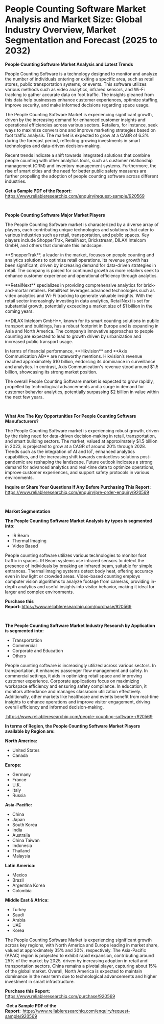 <p><h1>People Counting Software Market Analysis and Market Size: Global Industry Overview, Market Segmentation and Forecast (2025 to 2032)</h1></p><p><strong>People Counting Software Market Analysis and Latest Trends</strong></p>
<p><p>People Counting Software is a technology designed to monitor and analyze the number of individuals entering or exiting a specific area, such as retail stores, public transportation systems, or events. This software utilizes various methods such as video analytics, infrared sensors, and Wi-Fi tracking to gather accurate data on foot traffic. The insights gleaned from this data help businesses enhance customer experiences, optimize staffing, improve security, and make informed decisions regarding space usage.</p><p>The People Counting Software Market is experiencing significant growth, driven by the increasing demand for enhanced customer insights and operational efficiencies across various sectors. Retailers, for instance, seek ways to maximize conversions and improve marketing strategies based on foot traffic analysis. The market is expected to grow at a CAGR of 6.3% during the forecast period, reflecting growing investments in smart technologies and data-driven decision-making.</p><p>Recent trends indicate a shift towards integrated solutions that combine people counting with other analytics tools, such as customer relationship management (CRM) and inventory management systems. Furthermore, the rise of smart cities and the need for better public safety measures are further propelling the adoption of people counting software across different industries.</p></p>
<p><strong>Get a Sample PDF of the Report:&nbsp;</strong> <a href="https://www.reliableresearchiq.com/enquiry/request-sample/920569?utm_campaign=3564&utm_medium=2&utm_source=Github&utm_content=ia&utm_term=17042025&utm_id=people-counting-software">https://www.reliableresearchiq.com/enquiry/request-sample/920569</a></p>
<p>&nbsp;</p>
<p><strong>People Counting Software Major Market Players</strong></p>
<p><p>The People Counting Software market is characterized by a diverse array of players, each contributing unique technologies and solutions that cater to various industries such as retail, transportation, and public spaces. Key players include ShopperTrak, RetailNext, Brickstream, DILAX Intelcom GmbH, and others that dominate this landscape.</p><p>**ShopperTrak**, a leader in the market, focuses on people counting and analytics solutions to optimize retail operations. Its revenue growth has been significant, driven by increasing demand for data-driven strategies in retail. The company is poised for continued growth as more retailers seek to enhance customer experience and operational efficiency through analytics.</p><p>**RetailNext** specializes in providing comprehensive analytics for brick-and-mortar retailers. RetailNext leverages advanced technologies such as video analytics and Wi-Fi tracking to generate valuable insights. With the retail sector increasingly investing in data analytics, RetailNext is set for substantial growth, potentially exceeding a market size of $1 billion in the coming years.</p><p>**DILAX Intelcom GmbH**, known for its smart counting solutions in public transport and buildings, has a robust footprint in Europe and is expanding in Asia and North America. The company’s innovative approaches to people counting are expected to lead to growth driven by urbanization and increased public transport usage.</p><p>In terms of financial performance, **Hikvision** and **Axis Communication AB** are noteworthy mentions. Hikvision’s revenue reached approximately $10 billion, endorsing its dominance in surveillance and analytics. In contrast, Axis Communication's revenue stood around $1.5 billion, showcasing its strong market position.</p><p>The overall People Counting Software market is expected to grow rapidly, propelled by technological advancements and a surge in demand for customer behavior analytics, potentially surpassing $2 billion in value within the next few years.</p></p>
<p>&nbsp;</p>
<p><strong>What Are The Key Opportunities For People Counting Software Manufacturers?</strong></p>
<p><p>The People Counting Software market is experiencing robust growth, driven by the rising need for data-driven decision-making in retail, transportation, and smart building sectors. The market, valued at approximately $1.5 billion in 2023, is projected to grow at a CAGR of around 20% through 2028. Trends such as the integration of AI and IoT, enhanced analytics capabilities, and the increasing shift towards contactless solutions post-pandemic are reshaping the landscape. Future outlook indicates a strong demand for advanced analytics and real-time data to optimize operations, improve customer experiences, and support safety protocols in various environments.</p></p>
<p><strong>Inquire or Share Your Questions If Any Before Purchasing This Report:</strong> <a href="https://www.reliableresearchiq.com/enquiry/pre-order-enquiry/920569?utm_campaign=3564&utm_medium=2&utm_source=Github&utm_content=ia&utm_term=17042025&utm_id=people-counting-software">https://www.reliableresearchiq.com/enquiry/pre-order-enquiry/920569</a></p>
<p>&nbsp;</p>
<p><strong>Market Segmentation</strong></p>
<p><strong>The People Counting Software Market Analysis by types is segmented into:</strong></p>
<p><ul><li>IR Beam</li><li>Thermal Imaging</li><li>Video Based</li></ul></p>
<p><p>People counting software utilizes various technologies to monitor foot traffic in spaces. IR Beam systems use infrared sensors to detect the presence of individuals by breaking an infrared beam, suitable for simple entrances. Thermal imaging systems detect body heat, offering accuracy even in low light or crowded areas. Video-based counting employs computer vision algorithms to analyze footage from cameras, providing in-depth analytics and useful insights into visitor behavior, making it ideal for larger and complex environments.</p></p>
<p><strong>Purchase this Report:&nbsp;</strong><a href="https://www.reliableresearchiq.com/purchase/920569?utm_campaign=3564&utm_medium=2&utm_source=Github&utm_content=ia&utm_term=17042025&utm_id=people-counting-software">https://www.reliableresearchiq.com/purchase/920569</a></p>
<p>&nbsp;</p>
<p><strong>The People Counting Software Market Industry Research by Application is segmented into:</strong></p>
<p><ul><li>Transportation</li><li>Commercial</li><li>Corporate and Education</li><li>Others</li></ul></p>
<p><p>People counting software is increasingly utilized across various sectors. In transportation, it enhances passenger flow management and safety. In commercial settings, it aids in optimizing retail space and improving customer experience. Corporate applications focus on maximizing workspace efficiency and ensuring safety compliance. In education, it monitors attendance and manages classroom utilization effectively. Additionally, other markets like healthcare and events benefit from real-time insights to enhance operations and improve visitor engagement, driving overall efficiency and informed decision-making.</p></p>
<p><a href="https://www.reliableresearchiq.com/people-counting-software-r920569?utm_campaign=3564&utm_medium=2&utm_source=Github&utm_content=ia&utm_term=17042025&utm_id=people-counting-software">&nbsp;https://www.reliableresearchiq.com/people-counting-software-r920569</a></p>
<p><strong>In terms of Region, the People Counting Software Market Players available by Region are:</strong></p>
<p>
    <p> <strong> North America: </strong>
        <ul>
            <li>United States</li>
            <li>Canada</li>
        </ul>
        </p> 
    <p> <strong> Europe: </strong>
        <ul>
            <li>Germany</li>
            <li>France</li>
            <li>U.K.</li>
            <li>Italy</li>
            <li>Russia</li>
        </ul>
        </p> 
    <p> <strong> Asia-Pacific: </strong>
        <ul>
            <li>China</li>
            <li>Japan</li>
            <li>South Korea</li>
            <li>India</li>
            <li>Australia</li>
            <li>China Taiwan</li>
            <li>Indonesia</li>
            <li>Thailand</li>
            <li>Malaysia</li>
        </ul>
        </p> 
    <p> <strong> Latin America: </strong>
        <ul>
            <li>Mexico</li>
            <li>Brazil</li>
            <li>Argentina Korea</li>
            <li>Colombia</li>
        </ul>
        </p> 
    <p> <strong> Middle East & Africa: </strong>
        <ul>
            <li>Turkey</li>
            <li>Saudi</li>
            <li>Arabia</li>
            <li>UAE</li>
            <li>Korea</li>
        </ul>
    </p>
    </p>
<p><p>The People Counting Software Market is experiencing significant growth across key regions, with North America and Europe leading in market share, valued at approximately 35% and 30%, respectively. The Asia-Pacific (APAC) region is projected to exhibit rapid expansion, contributing around 25% of the market by 2025, driven by increasing adoption in retail and transportation sectors. China remains a pivotal player, capturing about 15% of the global market. Overall, North America is expected to maintain dominance in the near term due to technological advancements and higher investment in smart infrastructure.</p></p>
<p><strong>Purchase this Report: </strong><a href="https://www.reliableresearchiq.com/purchase/920569?utm_campaign=3564&utm_medium=2&utm_source=Github&utm_content=ia&utm_term=17042025&utm_id=people-counting-software">https://www.reliableresearchiq.com/purchase/920569</a></p>
<p>&nbsp;<strong>Get a Sample PDF of the Report:&nbsp;&nbsp;</strong><a href="https://www.reliableresearchiq.com/enquiry/request-sample/920569?utm_campaign=3564&utm_medium=2&utm_source=Github&utm_content=ia&utm_term=17042025&utm_id=people-counting-software">https://www.reliableresearchiq.com/enquiry/request-sample/920569</a></p>
<p><strong></strong></p>
<p><p></p><p></p><p></p></p>